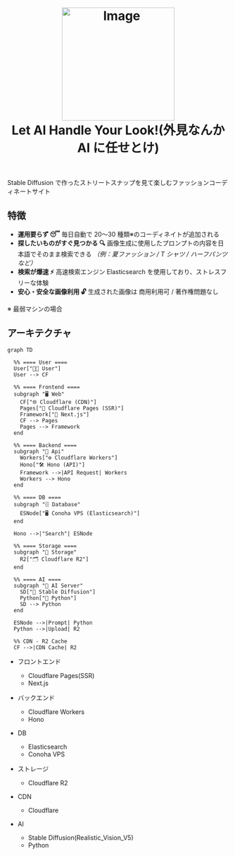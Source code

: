 <h1 align="center">

<img width="256" alt="Image" src="https://github.com/user-attachments/assets/52df7212-bdff-4bf8-b66b-258c54367fa7" />
<br/>
Let AI Handle Your Look!(外見なんか AI に任せとけ)
</h1>

<br>

Stable Diffusion で作ったストリートスナップを見て楽しむファッションコーディネートサイト

## 特徴

- **運用要らず 😴** 毎日自動で 20〜30 種類※のコーディネイトが追加される
- **探したいものがすぐ見つかる 🔍** 画像生成に使用したプロンプトの内容を日本語でそのまま検索できる
  _（例：夏ファッション / T シャツ / ハーフパンツ など）_
- **検索が爆速 ⚡️** 高速検索エンジン Elasticsearch を使用しており、ストレスフリーな体験
- **安心・安全な画像利用 🔓** 生成された画像は 商用利用可 / 著作権問題なし

※ 最弱マシンの場合

## アーキテクチャ

```mermaid
graph TD

  %% ==== User ====
  User["🧑‍💻 User"]
  User --> CF

  %% ==== Frontend ====
  subgraph "🖥️ Web"
    CF["🌐 Cloudflare (CDN)"]
    Pages["📄 Cloudflare Pages (SSR)"]
    Framework["🧱 Next.js"]
    CF --> Pages
    Pages --> Framework
  end

  %% ==== Backend ====
  subgraph "🔧 Api"
    Workers["⚙️ Cloudflare Workers"]
    Hono["🛠️ Hono (API)"]
    Framework -->|API Request| Workers
    Workers --> Hono
  end

  %% ==== DB ====
  subgraph "🗄️ Database"
    ESNode["🖥️ Conoha VPS (Elasticsearch)"]
  end

  Hono -->|"Search"| ESNode

  %% ==== Storage ====
  subgraph "💾 Storage"
    R2["🗂️ Cloudflare R2"]
  end

  %% ==== AI ====
  subgraph "🧠 AI Server"
    SD["🎨 Stable Diffusion"]
    Python["🐍 Python"]
    SD --> Python
  end

  ESNode -->|Prompt| Python
  Python -->|Upload| R2

  %% CDN - R2 Cache
  CF -->|CDN Cache| R2
```

- フロントエンド

  - Cloudflare Pages(SSR)
  - Next.js

- バックエンド

  - Cloudflare Workers
  - Hono

- DB

  - Elasticsearch
  - Conoha VPS

- ストレージ

  - Cloudflare R2

- CDN

  - Cloudflare

- AI
  - Stable Diffusion(Realistic_Vision_V5)
  - Python
